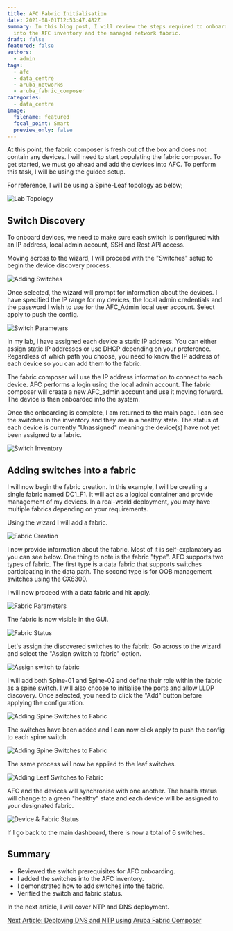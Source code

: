 ```yaml
---
title: AFC Fabric Initialisation
date: 2021-08-01T12:53:47.482Z
summary: In this blog post, I will review the steps required to onboard devices
  into the AFC inventory and the managed network fabric.
draft: false
featured: false
authors:
  - admin
tags:
  - afc
  - data_centre
  - aruba_networks
  - aruba_fabric_composer
categories:
  - data_centre
image:
  filename: featured
  focal_point: Smart
  preview_only: false
---
```

<!-- Google Tag Manager -->
<script>(function(w,d,s,l,i){w[l]=w[l]||[];w[l].push({'gtm.start':
new Date().getTime(),event:'gtm.js'});var f=d.getElementsByTagName(s)[0],
j=d.createElement(s),dl=l!='dataLayer'?'&l='+l:'';j.async=true;j.src=
'https://www.googletagmanager.com/gtm.js?id='+i+dl;f.parentNode.insertBefore(j,f);
})(window,document,'script','dataLayer','GTM-NWHJDNP');</script>
<!-- End Google Tag Manager -->

At this point, the fabric composer is fresh out of the box and does not contain any devices. I will need to start populating the fabric composer. To get started, we must go ahead and add the devices into AFC. To perform this task, I will be using the guided setup.

For reference, I will be using a Spine-Leaf topology as below;

![](spine-leaf-base-diagram.jpg "Lab Topology")

## Switch Discovery

To onboard devices, we need to make sure each switch is configured with an IP address, local admin account, SSH and Rest API access.

Moving across to the wizard, I will proceed with the "Switches" setup to begin the device discovery process.

![](screenshot-2021-07-08-at-11.22.16.png "Adding Switches")

Once selected, the wizard will prompt for information about the devices. I have specified the IP range for my devices, the local admin credentials and the password I wish to use for the AFC_Admin local user account. Select apply to push the config.

![](screenshot-2021-07-08-at-11.23.26.png "Switch Parameters")

In my lab, I have assigned each device a static IP address. You can either assign static IP addresses or use DHCP depending on your preference. Regardless of which path you choose, you need to know the IP address of each device so you can add them to the fabric.

The fabric composer will use the IP address information to connect to each device. AFC performs a login using the local admin account. The fabric composer will create a new AFC_admin account and use it moving forward. The device is then onboarded into the system.

Once the onboarding is complete, I am returned to the main page. I can see the switches in the inventory and they are in a healthy state. The status of each device is currently "Unassigned" meaning the device(s) have not yet been assigned to a fabric.

![](screenshot-2021-07-08-at-11.30.01.png "Switch Inventory")

## Adding switches into a fabric

I will now begin the fabric creation. In this example, I will be creating a single fabric named DC1_F1. It will act as a logical container and provide management of my devices. In a real-world deployment, you may have multiple fabrics depending on your requirements.

Using the wizard I will add a fabric.

![](screenshot-2021-07-08-at-11.30.29.png "Fabric Creation")

I now provide information about the fabric. Most of it is self-explanatory as you can see below. One thing to note is the fabric "type". AFC supports two types of fabric. The first type is a data fabric that supports switches participating in the data path. The second type is for OOB management switches using the CX6300.

I will now proceed with a data fabric and hit apply.

![](screenshot-2021-07-08-at-11.31.02.png "Fabric Parameters")

The fabric is now visible in the GUI.

![](screenshot-2021-07-08-at-11.31.50.png "Fabric Status")

Let's assign the discovered switches to the fabric. Go across to the wizard and select the "Assign switch to fabric" option.

![](screenshot-2021-07-08-at-11.32.09.png "Assign switch to fabric")

I will add both Spine-01 and Spine-02 and define their role within the fabric as a spine switch. I will also choose to initialise the ports and allow LLDP discovery. Once selected, you need to click the "Add" button before applying the configuration.

![](screenshot-2021-07-08-at-11.37.40.png "Adding Spine Switches to Fabric")

The switches have been added and I can now click apply to push the config to each spine switch.

![](screenshot-at-jul-08-11-34-42.png "Adding Spine Switches to Fabric")

The same process will now be applied to the leaf switches.

![](screenshot-at-jul-08-11-33-58.png "Adding Leaf Switches to Fabric")

AFC and the devices will synchronise with one another. The health status will change to a green "healthy" state and each device will be assigned to your designated fabric.

![](screenshot-at-jul-08-11-39-52.png "Device & Fabric Status")

If I go back to the main dashboard, there is now a total of 6 switches.

## Summary

* Reviewed the switch prerequisites for AFC onboarding.
* I added the switches into the AFC inventory.
* I demonstrated how to add switches into the fabric.
* Verified the switch and fabric status.

In the next article, I will cover NTP and DNS deployment.

[Next Article: Deploying DNS and NTP using Aruba Fabric Composer](/post/deploying-dns-and-ntp-using-aruba-fabric-composer)